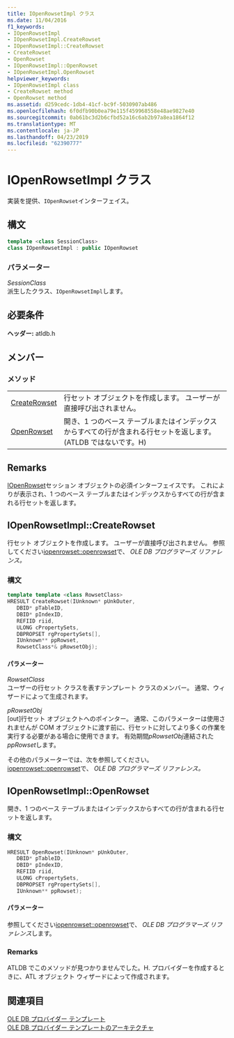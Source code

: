 ```yaml
---
title: IOpenRowsetImpl クラス
ms.date: 11/04/2016
f1_keywords:
- IOpenRowsetImpl
- IOpenRowsetImpl.CreateRowset
- IOpenRowsetImpl::CreateRowset
- CreateRowset
- OpenRowset
- IOpenRowsetImpl::OpenRowset
- IOpenRowsetImpl.OpenRowset
helpviewer_keywords:
- IOpenRowsetImpl class
- CreateRowset method
- OpenRowset method
ms.assetid: d259cedc-1db4-41cf-bc9f-5030907ab486
ms.openlocfilehash: 6f0dfb90b0ea79e115f459968558e48ae9827e40
ms.sourcegitcommit: 0ab61bc3d2b6cfbd52a16c6ab2b97a8ea1864f12
ms.translationtype: MT
ms.contentlocale: ja-JP
ms.lasthandoff: 04/23/2019
ms.locfileid: "62390777"
---
```

# <a name="iopenrowsetimpl-class"></a>IOpenRowsetImpl クラス

実装を提供、`IOpenRowset`インターフェイス。

## <a name="syntax"></a>構文

```cpp
template <class SessionClass>
class IOpenRowsetImpl : public IOpenRowset
```

### <a name="parameters"></a>パラメーター

*SessionClass*<br/>
派生したクラス、`IOpenRowsetImpl`します。

## <a name="requirements"></a>必要条件

**ヘッダー:** atldb.h

## <a name="members"></a>メンバー

### <a name="methods"></a>メソッド

|||
|-|-|
|[CreateRowset](#createrowset)|行セット オブジェクトを作成します。 ユーザーが直接呼び出されません。|
|[OpenRowset](#openrowset)|開き、1 つのベース テーブルまたはインデックスからすべての行が含まれる行セットを返します。 (ATLDB ではないです。H)|

## <a name="remarks"></a>Remarks

[IOpenRowset](/previous-versions/windows/desktop/ms716946(v=vs.85))セッション オブジェクトの必須インターフェイスです。 これによりが表示され、1 つのベース テーブルまたはインデックスからすべての行が含まれる行セットを返します。

## <a name="createrowset"></a> IOpenRowsetImpl::CreateRowset

行セット オブジェクトを作成します。 ユーザーが直接呼び出されません。 参照してください[iopenrowset::openrowset](/previous-versions/windows/desktop/ms716724(v=vs.85))で、 *OLE DB プログラマーズ リファレンス。*

### <a name="syntax"></a>構文

```cpp
template template <class RowsetClass>
HRESULT CreateRowset(IUnknown* pUnkOuter,
   DBID* pTableID,
   DBID* pIndexID,
   REFIID riid,
   ULONG cPropertySets,
   DBPROPSET rgPropertySets[],
   IUnknown** ppRowset,
   RowsetClass*& pRowsetObj);
```

#### <a name="parameters"></a>パラメーター

*RowsetClass*<br/>
ユーザーの行セット クラスを表すテンプレート クラスのメンバー。 通常、ウィザードによって生成されます。

*pRowsetObj*<br/>
[out]行セット オブジェクトへのポインター。 通常、このパラメーターは使用されませんが COM オブジェクトに渡す前に、行セットに対してより多くの作業を実行する必要がある場合に使用できます。 有効期間*pRowsetObj*連結された*ppRowset*します。

その他のパラメーターでは、次を参照してください。 [iopenrowset::openrowset](/previous-versions/windows/desktop/ms716724(v=vs.85))で、 *OLE DB プログラマーズ リファレンス。*

## <a name="openrowset"></a> IOpenRowsetImpl::OpenRowset

開き、1 つのベース テーブルまたはインデックスからすべての行が含まれる行セットを返します。

### <a name="syntax"></a>構文

```cpp
HRESULT OpenRowset(IUnknown* pUnkOuter,
   DBID* pTableID,
   DBID* pIndexID,
   REFIID riid,
   ULONG cPropertySets,
   DBPROPSET rgPropertySets[],
   IUnknown** ppRowset);
```

#### <a name="parameters"></a>パラメーター

参照してください[iopenrowset::openrowset](/previous-versions/windows/desktop/ms716724(v=vs.85))で、 *OLE DB プログラマーズ リファレンス*します。

### <a name="remarks"></a>Remarks

ATLDB でこのメソッドが見つかりませんでした。H. プロバイダーを作成するときに、ATL オブジェクト ウィザードによって作成されます。

## <a name="see-also"></a>関連項目

[OLE DB プロバイダー テンプレート](../../data/oledb/ole-db-provider-templates-cpp.md)<br/>
[OLE DB プロバイダー テンプレートのアーキテクチャ](../../data/oledb/ole-db-provider-template-architecture.md)